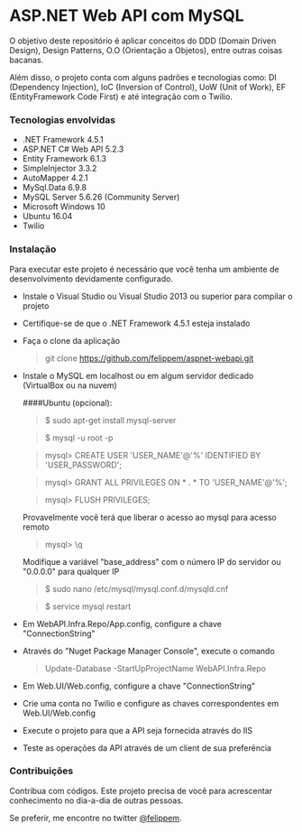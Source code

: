 # ASP.NET Web API com MySQL

O objetivo deste repositório é aplicar conceitos do DDD (Domain Driven Design), Design Patterns, O.O (Orientação a Objetos), entre outras coisas bacanas.

Além disso, o projeto conta com alguns padrões e tecnologias como: DI (Dependency Injection), IoC (Inversion of Control), UoW (Unit of Work), EF (EntityFramework Code First) e até integração com o Twilio.

### Tecnologias envolvidas

* .NET Framework 4.5.1
* ASP.NET C# Web API 5.2.3
* Entity Framework 6.1.3
* SimpleInjector 3.3.2
* AutoMapper 4.2.1
* MySql.Data 6.9.8
* MySQL Server 5.6.26 (Community Server)
* Microsoft Windows 10
* Ubuntu 16.04
* Twilio

### Instalação

Para executar este projeto é necessário que você tenha um ambiente de desenvolvimento devidamente configurado.

* Instale o Visual Studio ou Visual Studio 2013 ou superior para compilar o projeto
* Certifique-se de que o .NET Framework 4.5.1 esteja instalado
* Faça o clone da aplicação

  > git clone https://github.com/felippem/aspnet-webapi.git
  
* Instale o MySQL em localhost ou em algum servidor dedicado (VirtualBox ou na nuvem)

  ####Ubuntu (opcional): 
  > $ sudo apt-get install mysql-server

  > $ mysql -u root -p
  
  > mysql> CREATE USER 'USER_NAME'@'%' IDENTIFIED BY 'USER_PASSWORD';
  
  > mysql> GRANT ALL PRIVILEGES ON * . * TO 'USER_NAME'@'%';
  
  > mysql> FLUSH PRIVILEGES;
  
  Provavelmente você terá que liberar o acesso ao mysql para acesso remoto
  
  > mysql> \q

  Modifique a variável "base_address" com o número IP do servidor ou "0.0.0.0" para qualquer IP
  
  > $ sudo nano /etc/mysql/mysql.conf.d/mysqld.cnf
  
  > $ service mysql restart

* Em WebAPI.Infra.Repo/App.config, configure a chave "ConnectionString"
* Através do "Nuget Package Manager Console", execute o comando
  
  > Update-Database -StartUpProjectName WebAPI.Infra.Repo

* Em Web.UI/Web.config, configure a chave "ConnectionString"
* Crie uma conta no Twilio e configure as chaves correspondentes em Web.UI/Web.config
* Execute o projeto para que a API seja fornecida através do IIS
* Teste as operações da API através de um client de sua preferência

### Contribuições

Contribua com códigos. Este projeto precisa de você para acrescentar conhecimento no dia-a-dia de outras pessoas.

Se preferir, me encontre no twitter <a href="//twitter.com/felippem" target="_blank">@felippem</a>.
